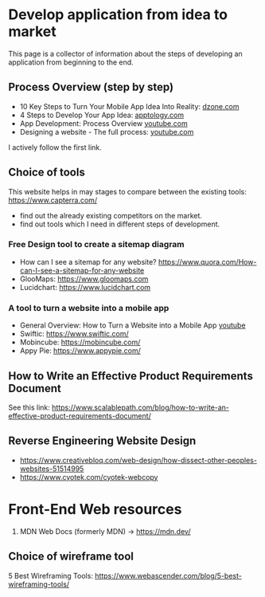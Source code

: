 # Develop application from idea to market

This page is a collector of information about the steps of developing an application from beginning to the end.

## Process Overview (step by step)

- 10 Key Steps to Turn Your Mobile App Idea Into Reality: [dzone.com](https://dzone.com/articles/10-key-steps-to-turn-your-mobile-app-idea-into-rea)
- 4 Steps to Develop Your App Idea: [apptology.com](http://apptology.com/blog/3-steps-to-develop-mobile-app-idea/)
- App Development: Process Overview [youtube.com](https://www.youtube.com/watch?v=tClRHOnHveY)
- Designing a website - The full process: [youtube.com](https://www.youtube.com/watch?v=-Dwo-UOjDuw&list=PLrJQSKQvgHS6BCO8nZScJ9iw7Ukjv4f9C)

I actively follow the first link.

## Choice of tools
This website helps in may stages to compare between the existing tools: https://www.capterra.com/ 
- find out the already existing competitors on the market.
- find out tools which I need in different steps of development.

### Free Design tool to create a sitemap diagram
- How can I see a sitemap for any website? https://www.quora.com/How-can-I-see-a-sitemap-for-any-website
- GlooMaps:  https://www.gloomaps.com
- Lucidchart: https://www.lucidchart.com


### A tool to turn a website into a mobile app
- General Overview: How to Turn a Website into a Mobile App [youtube](https://www.youtube.com/watch?v=elkJIrLJeug)
- Swiftic: https://www.swiftic.com/
- Mobincube: https://mobincube.com/
- Appy Pie: https://www.appypie.com/

## How to Write an Effective Product Requirements Document
See this link: https://www.scalablepath.com/blog/how-to-write-an-effective-product-requirements-document/


## Reverse Engineering Website Design
- https://www.creativebloq.com/web-design/how-dissect-other-peoples-websites-51514995
- https://www.cyotek.com/cyotek-webcopy

# Front-End Web resources
1) MDN Web Docs (formerly MDN) -> https://mdn.dev/


## Choice of wireframe tool
5 Best Wireframing Tools: https://www.webascender.com/blog/5-best-wireframing-tools/

